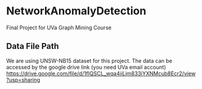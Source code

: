 # NetworkAnomalyDetection
Final Project for UVa Graph Mining Course

## Data File Path
We are using UNSW-NB15 dataset for this project. The data can be accessed by the google drive link (you need UVa email account) https://drive.google.com/file/d/1fIQSCL_wqa4iiLjm833iYXNMcub8Ecr2/view?usp=sharing
